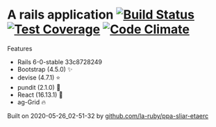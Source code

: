 
# A rails application [![Build Status](https://secure.travis-ci.org/la-ruby/eroc-nommoc-bew.svg?branch=master)](http://travis-ci.org/la-ruby/eroc-nommoc-bew) [![Test Coverage](https://api.codeclimate.com/v1/badges/c5661c43709a8e98aac6/test_coverage)](https://codeclimate.com/github/la-ruby/eroc-nommoc-bew/test_coverage) [![Code Climate](https://codeclimate.com/github/la-ruby/eroc-nommoc-bew/badges/gpa.svg)](https://codeclimate.com/github/la-ruby/eroc-nommoc-bew)




Features

+ Rails 6-0-stable 33c8728249
+ Bootstrap (4.5.0) :sparkles:
+ devise (4.7.1) :star:
+ pundit (2.1.0) :muscle:
+ React (16.13.1) :purple_heart:
+ ag-Grid :fire:

Built on 2020-05-26_02-51-32 by [github.com/la-ruby/ppa-sliar-etaerc](https://github.com/la-ruby/ppa-sliar-etaerc/blob/4e38cca/create-rails-app)
